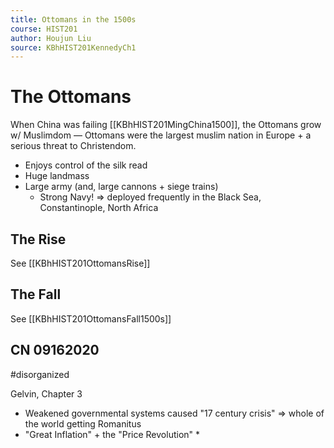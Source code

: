 ```yaml
---
title: Ottomans in the 1500s
course: HIST201
author: Houjun Liu
source: KBhHIST201KennedyCh1
---
```


# The Ottomans

 When China was failing [[KBhHIST201MingChina1500]], the Ottomans grow w/ Muslimdom — Ottomans were the largest muslim nation in Europe + a serious threat to Christendom.
 
* Enjoys control of the silk read
* Huge landmass
* Large army (and, large cannons + siege trains)
    * Strong Navy! => deployed frequently in the Black Sea, Constantinople, North Africa
    
## The Rise

See [[KBhHIST201OttomansRise]]

## The Fall

See [[KBhHIST201OttomansFall1500s]]

## CN 09162020

#disorganized

Gelvin, Chapter 3

* Weakened governmental systems caused "17 century crisis" => whole of the world getting Romanitus
* "Great Inflation" + the "Price Revolution"
    * 